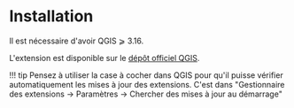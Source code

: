 # Installation

Il est nécessaire d'avoir QGIS ⩾ 3.16.

L'extension est disponible sur le [dépôt officiel QGIS](https://plugins.qgis.org/).

!!! tip
    Pensez à utiliser la case à cocher dans QGIS pour qu'il puisse vérifier automatiquement les mises à jour
    des extensions. C'est dans "Gestionnaire des extensions → Paramètres → Chercher des mises à jour au
    démarrage"
